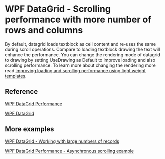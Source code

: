 # WPF DataGrid - Scrolling performance with more number of rows and columns

By default, datagrid loads textblock as cell content and re-uses the same during scroll operations. Compare to loading textblock drawing the text will enhance the performance. You can change the rendering mode of datagrid to drawing by setting UseDrawing as Default to improve loading and also scrolling performance. To learn more about changing the rendering more read [improving loading and scrolling performance using light weight templates](https://help.syncfusion.com/wpf/sfdatagrid/performance#improving-loading-and-scrolling-performance-using-lightweighttemplate).


## Reference
[WPF DataGrid Performance](https://help.syncfusion.com/wpf/sfdatagrid/performance)

[WPF DataGrid](https://www.syncfusion.com/products/wpf-ui-controls/datagrid)

## More examples


[WPF DataGrid - Working with large numbers of records](https://github.com/SyncfusionExamples/working-with-large-numbers-of-records-in-wpf-datagrid)

[WPF DataGrid Performance - Asynchronous scrolling example](https://github.com/SyncfusionExamples/wpf-datagrid-asynchronous-scrolling)
